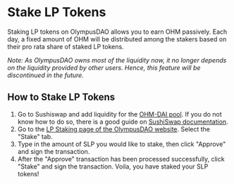 # Stake LP Tokens

Staking LP tokens on OlympusDAO allows you to earn OHM passively. Each day, a fixed amount of OHM will be distributed among the stakers based on their pro rata share of staked LP tokens.

_Note: As OlympusDAO owns most of the liquidity now, it no longer depends on the liquidity provided by other users. Hence, this feature will be discontinued in the future._

## How to Stake LP Tokens

1. Go to Sushiswap and add liquidity for the [OHM-DAI pool](https://app.sushi.com/add/0x6B175474E89094C44Da98b954EedeAC495271d0F/0x383518188C0C6d7730D91b2c03a03C837814a899). If you do not know how to do so, there is a good guide on [SushiSwap documentation](https://help.sushidocs.com/guides/how-to-add-tokens-to-sushiswap-exchange-as-an-lp).
2. Go to the [LP Staking page of the OlympusDAO website](https://olympusdao.finance/#/lpstake). Select the "Stake" tab.
3. Type in the amount of SLP you would like to stake, then click "Approve" and sign the transaction.
4. After the "Approve" transaction has been processed successfully, click "Stake" and sign the transaction. Voila, you have staked your SLP tokens!

